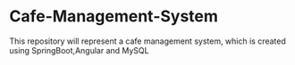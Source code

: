# Cafe-Management-System
This repository will represent a cafe management system, which is created using SpringBoot,Angular and MySQL

